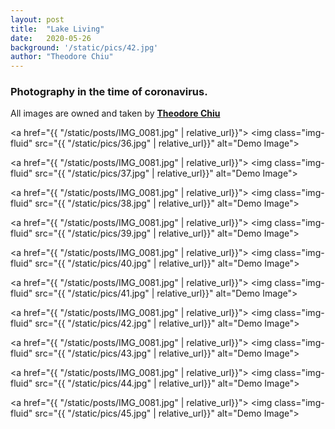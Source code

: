 ```yaml
---
layout: post
title:  "Lake Living"
date:   2020-05-26 
background: '/static/pics/42.jpg'
author: "Theodore Chiu"
---
```


### Photography in the time of coronavirus. 

All images are owned and taken by **[Theodore Chiu](/)**

<a href="{{ "/static/posts/IMG_0081.jpg" | relative_url}}">
    <img class="img-fluid" src="{{ "/static/pics/36.jpg" | relative_url}}" alt="Demo Image">
</a>

<a href="{{ "/static/posts/IMG_0081.jpg" | relative_url}}">
    <img class="img-fluid" src="{{ "/static/pics/37.jpg" | relative_url}}" alt="Demo Image">
</a>

<a href="{{ "/static/posts/IMG_0081.jpg" | relative_url}}">
    <img class="img-fluid" src="{{ "/static/pics/38.jpg" | relative_url}}" alt="Demo Image">
</a>

<a href="{{ "/static/posts/IMG_0081.jpg" | relative_url}}">
    <img class="img-fluid" src="{{ "/static/pics/39.jpg" | relative_url}}" alt="Demo Image">
</a>

<a href="{{ "/static/posts/IMG_0081.jpg" | relative_url}}">
    <img class="img-fluid" src="{{ "/static/pics/40.jpg" | relative_url}}" alt="Demo Image">
</a>

<a href="{{ "/static/posts/IMG_0081.jpg" | relative_url}}">
    <img class="img-fluid" src="{{ "/static/pics/41.jpg" | relative_url}}" alt="Demo Image">
</a>

<a href="{{ "/static/posts/IMG_0081.jpg" | relative_url}}">
    <img class="img-fluid" src="{{ "/static/pics/42.jpg" | relative_url}}" alt="Demo Image">
</a>

<a href="{{ "/static/posts/IMG_0081.jpg" | relative_url}}">
    <img class="img-fluid" src="{{ "/static/pics/43.jpg" | relative_url}}" alt="Demo Image">
</a>

<a href="{{ "/static/posts/IMG_0081.jpg" | relative_url}}">
    <img class="img-fluid" src="{{ "/static/pics/44.jpg" | relative_url}}" alt="Demo Image">
</a>

<a href="{{ "/static/posts/IMG_0081.jpg" | relative_url}}">
    <img class="img-fluid" src="{{ "/static/pics/45.jpg" | relative_url}}" alt="Demo Image">
</a>

